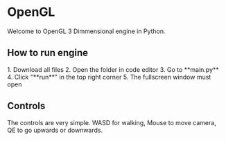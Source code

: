 # OpenGL
Welcome to OpenGL 3 Dimmensional engine in Python.
<h2>How to run engine</h2>
1. Download all files
2. Open the folder in code editor
3. Go to **main.py**
4. Click "**run**" in the top right corner
5. The fullscreen window must open
<h2>Controls</h2>
The controls are very simple.
WASD for walking, 
Mouse to move camera, 
QE to go upwards or downwards.
